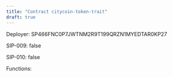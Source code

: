 ```yaml
---
title: "Contract citycoin-token-trait"
draft: true
---
```

Deployer: SP466FNC0P7JWTNM2R9T199QRZN1MYEDTAR0KP27

SIP-009: false

SIP-010: false

Functions:

